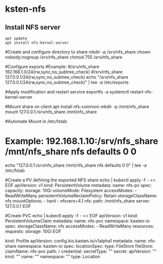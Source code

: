 # ksten-nfs
## Install NFS server

```console
apt update
apt install nfs-kernel-server
```

#Create and configure directory to share
mkdir -p /srv/nfs_share
chown nobody:nogroup /srv/nfs_share
chmod 755 /srv/nfs_share

#Configure exports
#Example:
#/srv/nfs_share    192.168.1.0/24(rw,sync,no_subtree_check)
#/srv/nfs_share    127.0.0.1/24(rw,sync,no_subtree_check)
echo "/srv/nfs_share    127.0.0.1/24(rw,sync,no_subtree_check)" | tee -a /etc/exports

#Apply modification and restart service
exportfs -a
systemctl restart nfs-kernel-server

#Mount share on client
apt install nfs-common
mkdir -p /mnt/nfs_share
mount 127.0.0.1:/srv/nfs_share /mnt/nfs_share

#Automate Mount in /etc/fstab
# Example: 192.168.1.10:/srv/nfs_share /mnt/nfs_share nfs defaults 0 0
echo "127.0.0.1:/srv/nfs_share /mnt/nfs_share nfs defaults 0 0" | tee -a /etc/fstab

#Create a PV defining the exported NFS share
echo | kubectl apply -f - << EOF
apiVersion: v1
kind: PersistentVolume
metadata:
   name: nfs-pv
spec:
   capacity:
      storage: 10Gi
   volumeMode: Filesystem
   accessModes:
      - ReadWriteMany
   persistentVolumeReclaimPolicy: Retain
   storageClassName: nfs
   mountOptions:
      - hard
      - nfsvers=4.1
   nfs:
      path: /mnt/nfs_share
      server: 127.0.0.1
EOF

#Create PVC
echo | kubectl apply -f - << EOF
apiVersion: v1
kind: PersistentVolumeClaim
metadata:
   name: nfs-pvc
   namespace: kasten-io
spec:
   storageClassName: nfs
   accessModes:
      - ReadWriteMany
   resources:
      requests:
         storage: 10Gi
EOF


kind: Profile
apiVersion: config.kio.kasten.io/v1alpha1
metadata:
  name: nfs-share
  namespace: kasten-io
spec:
  locationSpec:
    type: FileStore
    fileStore:
      claimName: nfs-pvc
      path: /
    credential:
      secretType: ""
      secret:
        apiVersion: ""
        kind: ""
        name: ""
        namespace: ""
  type: Location


